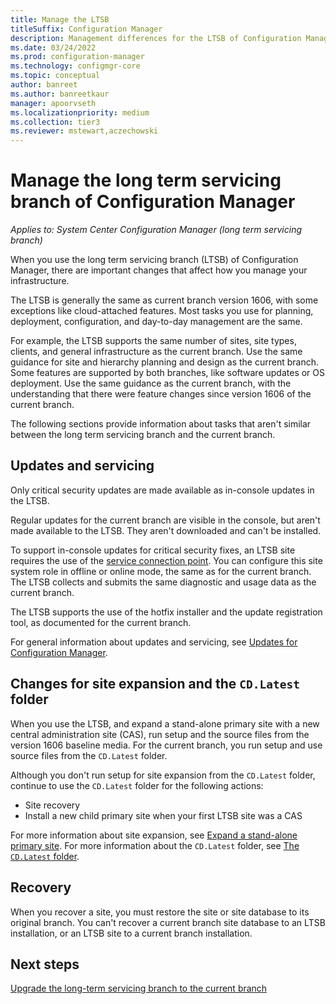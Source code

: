 ```yaml
---
title: Manage the LTSB
titleSuffix: Configuration Manager
description: Management differences for the LTSB of Configuration Manager.
ms.date: 03/24/2022
ms.prod: configuration-manager
ms.technology: configmgr-core
ms.topic: conceptual
author: banreet
ms.author: banreetkaur
manager: apoorvseth
ms.localizationpriority: medium
ms.collection: tier3
ms.reviewer: mstewart,aczechowski
---
```


# Manage the long term servicing branch of Configuration Manager

*Applies to: System Center Configuration Manager (long term servicing branch)*

When you use the long term servicing branch (LTSB) of Configuration Manager, there are important changes that affect how you manage your infrastructure.

The LTSB is generally the same as current branch version 1606, with some exceptions like cloud-attached features. Most tasks you use for planning, deployment, configuration, and day-to-day management are the same.

For example, the LTSB supports the same number of sites, site types, clients, and general infrastructure as the current branch. Use the same guidance for site and hierarchy planning and design as the current branch. Some features are supported by both branches, like software updates or OS deployment. Use the same guidance as the current branch, with the understanding that there were feature changes since version 1606 of the current branch.

The following sections provide information about tasks that aren't similar between the long term servicing branch and the current branch.

## Updates and servicing

Only critical security updates are made available as in-console updates in the LTSB.  

Regular updates for the current branch are visible in the console, but aren't made available to the LTSB. They aren't downloaded and can't be installed.

To support in-console updates for critical security fixes, an LTSB site requires the use of the [service connection point](../servers/deploy/configure/about-the-service-connection-point.md). You can configure this site system role in offline or online mode, the same as for the current branch. The LTSB collects and submits the same diagnostic and usage data as the current branch.

The LTSB supports the use of the hotfix installer and the update registration tool, as documented for the current branch.

For general information about updates and servicing, see [Updates for Configuration Manager](../servers/manage/updates.md).

## Changes for site expansion and the `CD.Latest` folder

When you use the LTSB, and expand a stand-alone primary site with a new central administration site (CAS), run setup and the source files from the version 1606 baseline media. For the current branch, you run setup and use source files from the `CD.Latest` folder.

Although you don't run setup for site expansion from the `CD.Latest` folder, continue to use the `CD.Latest` folder for the following actions:

- Site recovery
- Install a new child primary site when your first LTSB site was a CAS

For more information about site expansion, see [Expand a stand-alone primary site](../servers/deploy/install/setup-wizard-central-primary.md#expand-a-stand-alone-primary-site). For more information about the `CD.Latest` folder, see [The `CD.Latest` folder](../servers/manage/the-cd.latest-folder.md).

## Recovery

When you recover a site, you must restore the site or site database to its original branch. You can't recover a current branch site database to an LTSB installation, or an LTSB site to a current branch installation.

## Next steps

[Upgrade the long-term servicing branch to the current branch](convert-to-current-branch.md)
